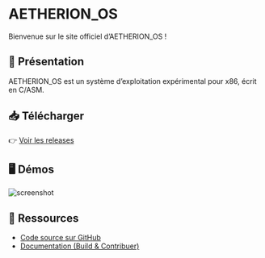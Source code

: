 #  AETHERION_OS

Bienvenue sur le site officiel d’AETHERION_OS !

## 🚀 Présentation
AETHERION_OS est un système d’exploitation expérimental pour x86, écrit en C/ASM.

## 📥 Télécharger
👉 [Voir les releases](https://github.com/yasscode1234/AETHERION_OS/releases)

## 🖥️ Démos
![screenshot](./screenshot.png)

## 🔗 Ressources
- [Code source sur GitHub](https://github.com/yasscode1234/AETHERION_OS)
- [Documentation (Build & Contribuer)](docs.html)
